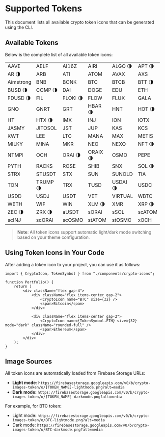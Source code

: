 # Supported Tokens

This document lists all available crypto token icons that can be generated using the CLI.

## Available Tokens

Below is the complete list of all available token icons:

|           |          |          |          |          |        |
| :-------- | :------- | :------- | :------- | :------- | :----- |
| AAVE      | AELF     | AI16Z    | AIRI     | ALGO 🌗  | APT 🌗 |
| AR 🌗     | ARB      | ATI      | ATOM     | AVAX     | AXS    |
| Aimstrong | BNB      | BONK     | BTC      | BTCB     | BTT 🌗 |
| BUSD 🌗   | COMP 🌗  | DAI      | DOGE     | EDU      | ETH    |
| FDUSD 🌗  | FIL      | FLOKI 🌗 | FLOW     | FLUX     | GALA   |
| GNO       | GNRT     | GRT      | HBAR 🌗  | HNT      | HOT 🌗 |
| HT        | HTX 🌗   | IMX      | INJ      | ION      | IOTX   |
| JASMY     | JITOSOL  | JST      | JUP      | KAS      | KCS    |
| KWT       | LEE      | LTC      | MANA     | MAX      | METIS  |
| MILKY     | MINA     | MKR      | NEO      | NEXO     | NFT 🌗 |
| NTMPI     | OCH      | ORAI 🌗  | ORAIX 🌗 | OSMO     | PEPE   |
| PYTH      | RACKS    | ROSE     | SHIB     | SNX      | SOL 🌗 |
| STRX      | STUSDT   | STX      | SUN      | SUNOLD   | TIA    |
| TON       | TRUMP 🌗 | TRX      | TUSD     | USDAI 🌗 | USDC   |
| USDD      | USDJ     | USDT     | VET      | VIRTUAL  | WBTC   |
| WETH      | WIF      | WIN      | XLM 🌗   | XMR      | XRP 🌗 |
| ZEC 🌗    | ZRX 🌗   | aUSDT    | sORAI    | sSOL     | scATOM |
| scINJ     | scORAI   | scOSMO   | stATOM   | stOSMO   | xOCH   |

> **Note**: All token icons support automatic light/dark mode switching based on your theme configuration.

## Using Token Icons in Your Code

After adding a token icon to your project, you can use it as follows:

```tsx
import { CryptoIcon, TokenSymbol } from "./components/crypto-icons";

function Portfolio() {
    return (
        <div className="flex gap-4">
            <div className="flex items-center gap-2">
                <CryptoIcon name="BTC" size={32} />
                <span>Bitcoin</span>
            </div>

            <div className="flex items-center gap-2">
                <CryptoIcon name={TokenSymbol.ETH} size={32} mode="dark" className="rounded-full" />
                <span>Ethereum</span>
            </div>
        </div>
    );
}
```

## Image Sources

All token icons are automatically loaded from Firebase Storage URLs:

-   **Light mode**: `https://firebasestorage.googleapis.com/v0/b/crypto-images-token/o/[TOKEN_NAME]-lightmode.png?alt=media`
-   **Dark mode**: `https://firebasestorage.googleapis.com/v0/b/crypto-images-token/o/[TOKEN_NAME]-darkmode.png?alt=media`

For example, for BTC token:

-   Light mode: `https://firebasestorage.googleapis.com/v0/b/crypto-images-token/o/BTC-lightmode.png?alt=media`
-   Dark mode: `https://firebasestorage.googleapis.com/v0/b/crypto-images-token/o/BTC-darkmode.png?alt=media`
